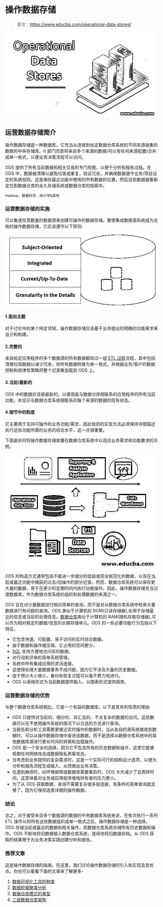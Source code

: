 # 操作数据存储

> 原文：<https://www.educba.com/operational-data-stores/>

![Operational Data Stores](img/6f14307c1f55917a00ebd5be0bf3c2a9.png)



## 运营数据存储简介

操作数据存储是一种数据库，它充当从连接到给定数据仓库系统的不同来源收集的数据的中央存储库。It 部门同意将来自多个来源的数据(可以有任何来源配置)合并成单一格式，以便业务决策流程可以访问。

ODS 提供了所有当前数据和相关交易的专门视图，以便于分析和报告过程。在 ODS 中，数据被清理以避免垃圾或重复，验证冗余，并确保数据遵守业务/项目设定的系统规则。这是保存最近功能中使用的所有数据的位置，然后这些数据被重新定位到数据仓库的永久存储系统或数据仓库的档案中。

<small>Hadoop、数据科学、统计学&其他</small>

### 运营数据存储的实施

可以集成任意数量的数据源来创建可操作的数据存储。要使集成数据源系统成为合格的操作数据存储，它应该遵守以下原则:

![Implementation of Operational Data Stores](img/53696a173547f52241d103faeb769299.png)



#### 1.面向主题

对于讨论中的某个特定领域，操作数据存储应该基于业务提出的明确的功能需求来设计和构建。

#### 2.完整的

来自给定应用程序的多个数据源的所有数据都经过一组 [ETL 过程](https://www.educba.com/etl-process/)流程，其中包括清理垃圾数据以减少冗余，将所有数据转换为单一格式，并根据业务/客户的数据控制和规律性策略将整个记录集加载到 ODS 上。

#### 3.当前/最新的

ODS 中的数据应该是最新的，以便涵盖与数据仓库相联系的应用程序的所有当前功能，并显示与数据仓库系统相联系的每个来源的数据的现有状态。

#### 4.细节中的粒度

它主要用于支持可操作的业务功能/需求，因此规则的实现方式必须保持详细描述执行这些功能所需的业务的综合水平，这一点很重要。

下面是如何将操作数据存储放置在数据仓库系统中以适应业务需求和功能要求的示例，

![Operational Data Stores 3](img/efc043d0c12248c48120b57ed36862b8.png)



ODS 的构造方式通常包括不能进一步细分的低级或完全规范化的数据，以及在当前或最近功能中捕获的过去/旧操作的部分记录。然而，数据仓库系统可以保存更大量的数据，用于在更少的定期时间内执行功能操作。因此，操作数据存储充当过渡数据库，作为数据仓库系统的组织和处理数据的来源之一。

ODS 旨在对少量数据进行相对简单的查询，而不是对从数据仓库系统中检索大量数据进行有问题的查询。ODS 类似于计算机的 ROM(只读存储器),仅用于存储最近的信息或当前的处理信息。[数据仓库](https://www.educba.com/what-is-data-warehouse/)类似于计算机的 RAM(随机存取存储器),可以作为相对稳定的数据/信息的长期存储单元。ODS 的一些必要功能行为包括以下特征，

*   它包含快速、可配置、易于访问的实时综合数据。
*   由于数据和操作被压缩，它占用的空间更少。
*   [SQL](https://www.educba.com/what-is-sql/) 支持方便地访问实时数据。
*   对行动和评审的简单系统管理。
*   系统中所有集成应用的灵活连接。
*   这使得处理大量数据事务不成问题，因为它不涉及大量的历史数据。
*   由于预计大小很小，备份和恢复过程可以毫不费力地进行。
*   ODS 以表格形式为当前数据提供输入，以图表形式提供趋势。

### 运营数据存储的优势

与整个数据仓库系统相比，它是一个有益的数据库。以下是其有利性质的理由:

*   ODS 只提供对当前的、细分的、非汇总的、不太复杂的数据的访问，这些数据可以在不使用操作系统的情况下以合适的方式进行查询。
*   当报告和分析工具需要更接近实时操作的数据时，当从各自的源系统接收到数据时，可以从操作数据存储中查询该数据，而不是选择从数据仓库系统中的其他数据库源进行更长时间的转换和加载操作。
*   ODS 是一个安全的选择，因为它不包含所有的历史数据和操作，这使它能够抵御任何网络攻击或数据隐私黑客攻击。
*   当考虑到业务提供的复杂需求时，这是一个实际可行的结构设计选项，以便为分析和报告流程生成输入，从而做出业务决策。
*   在遇到麻烦时，如环境故障或数据库需要重启时，ODS 大大减少了总周转时间，这意味着对业务或应用程序堆栈持有者的压力更小。
*   为了从 ODS 获取数据，查询不需要复杂或多级连接，有条件的简单查询就足够了，因为它保存适度详细的操作数据。

### 结论

总之，对于接受来自多个数据源的数据的中央数据库系统来说，在依次执行一系列 ETL 操作以将所有这些数据组织成单一格式之后，操作数据存储是一种选择。ODS 存储当前或最近的数据和相关操作，而数据仓库系统存储所有历史数据和操作。ODS 不断地将旧数据输入数据仓库系统，连续地将旧数据存档。从 ODS 获取的结果用于为业务决策实践创建分析和报告。

### 推荐文章

这是操作数据存储的指南。在这里，我们讨论操作数据存储的引入和实现及其优点。你也可以看看下面的文章来了解更多-

1.  [数据可视化工具的种类](https://www.educba.com/best-data-visualization-tools/)
2.  [数据挖掘聚类分析](https://www.educba.com/data-mining-cluster-analysis/)
3.  [数据仓库模式的类型](https://www.educba.com/data-warehouse-schema/)
4.  [三层数据仓库架构](https://www.educba.com/three-tier-data-warehouse-architecture/)





